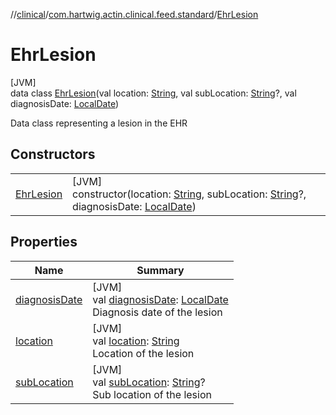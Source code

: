 //[clinical](../../../index.md)/[com.hartwig.actin.clinical.feed.standard](../index.md)/[EhrLesion](index.md)

# EhrLesion

[JVM]\
data class [EhrLesion](index.md)(val location: [String](https://kotlinlang.org/api/latest/jvm/stdlib/kotlin/-string/index.html), val subLocation: [String](https://kotlinlang.org/api/latest/jvm/stdlib/kotlin/-string/index.html)?, val diagnosisDate: [LocalDate](https://docs.oracle.com/javase/8/docs/api/java/time/LocalDate.html))

Data class representing a lesion in the EHR

## Constructors

| | |
|---|---|
| [EhrLesion](-ehr-lesion.md) | [JVM]<br>constructor(location: [String](https://kotlinlang.org/api/latest/jvm/stdlib/kotlin/-string/index.html), subLocation: [String](https://kotlinlang.org/api/latest/jvm/stdlib/kotlin/-string/index.html)?, diagnosisDate: [LocalDate](https://docs.oracle.com/javase/8/docs/api/java/time/LocalDate.html)) |

## Properties

| Name | Summary |
|---|---|
| [diagnosisDate](diagnosis-date.md) | [JVM]<br>val [diagnosisDate](diagnosis-date.md): [LocalDate](https://docs.oracle.com/javase/8/docs/api/java/time/LocalDate.html)<br>Diagnosis date of the lesion |
| [location](location.md) | [JVM]<br>val [location](location.md): [String](https://kotlinlang.org/api/latest/jvm/stdlib/kotlin/-string/index.html)<br>Location of the lesion |
| [subLocation](sub-location.md) | [JVM]<br>val [subLocation](sub-location.md): [String](https://kotlinlang.org/api/latest/jvm/stdlib/kotlin/-string/index.html)?<br>Sub location of the lesion |
